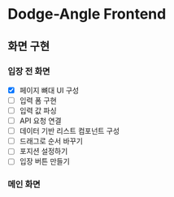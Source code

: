 # Dodge-Angle Frontend

## 화면 구현

### 입장 전 화면

- [x] 페이지 뼈대 UI 구성
- [ ] 입력 폼 구현
- [ ] 입력 값 파싱
- [ ] API 요청 연결
- [ ] 데이터 기반 리스트 컴포넌트 구성
- [ ] 드래그로 순서 바꾸기
- [ ] 포지션 설정하기
- [ ] 입장 버튼 만들기

### 메인 화면
